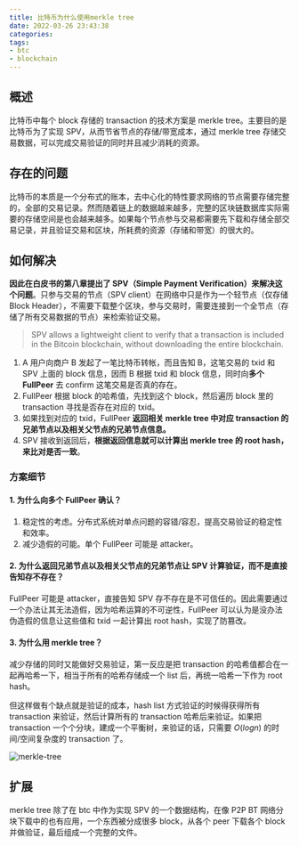 ```yaml
---
title: 比特币为什么使用merkle tree
date: 2022-03-26 23:43:38
categories:
tags:
- btc
- blockchain
---
```


## 概述

比特币中每个 block 存储的 transaction 的技术方案是 merkle tree。主要目的是比特币为了实现 SPV，从而节省节点的存储/带宽成本，通过 merkle tree 存储交易数据，可以完成交易验证的同时并且减少消耗的资源。

## 存在的问题

比特币的本质是一个分布式的账本，去中心化的特性要求网络的节点需要存储完整的，全部的交易记录。然而随着链上的数据越来越多，完整的区块链数据库实际需要的存储空间是也会越来越多。如果每个节点参与交易都需要先下载和存储全部交易记录，并且验证交易和区块，所耗费的资源（存储和带宽）的很大的。

## 如何解决

**因此在白皮书的第八章提出了 SPV（Simple Payment Verification）来解决这个问题**。只参与交易的节点（SPV client）在网络中只是作为一个轻节点（仅存储 Block Header），不需要下载整个区块，参与交易时，需要连接到一个全节点（存储了所有交易数据的节点）来检索验证交易。

> SPV allows a lightweight client to verify that a transaction is included in the Bitcoin blockchain, without downloading the entire blockchain.

1. A 用户向商户 B 发起了一笔比特币转帐，而且告知 B，这笔交易的 txid 和 SPV 上面的 block 信息，因而 B 根据 txid 和 block 信息，同时向**多个 FullPeer** 去 confirm 这笔交易是否真的存在。
2. FullPeer 根据 block 的哈希值，先找到这个 block，然后遍历 block 里的 transaction 寻找是否存在对应的 txid。
3. 如果找到对应的 txid，FullPeer **返回相关 merkle tree 中对应 transaction 的兄弟节点以及相关父节点的兄弟节点信息。**
4. SPV 接收到返回后，**根据返回信息就可以计算出 merkle tree 的 root hash，来比对是否一致**。

### 方案细节

#### 1. 为什么向多个 FullPeer 确认？

1. 稳定性的考虑。分布式系统对单点问题的容错/容忍，提高交易验证的稳定性和效率。
2. 减少造假的可能。单个 FullPeer 可能是 attacker。

#### 2. 为什么返回兄弟节点以及相关父节点的兄弟节点让 SPV 计算验证，而不是直接告知存不存在？

FullPeer 可能是 attacker，直接告知 SPV 存不存在是不可信任的。因此需要通过一个办法让其无法造假，因为哈希运算的不可逆性，FullPeer 可以认为是没办法伪造假的信息让这些值和 txid 一起计算出 root hash，实现了防篡改。

#### 3. 为什么用 merkle tree？

减少存储的同时又能做好交易验证，第一反应是把 transaction 的哈希值都合在一起再哈希一下，相当于所有的哈希存储成一个 list 后，再统一哈希一下作为 root hash。

但这样做有个缺点就是验证的成本，hash list 方式验证的时候得获得所有 transaction 来验证，然后计算所有的 transaction 哈希后来验证。如果把 transaction 一个个分块，建成一个平衡树，来验证的话，只需要 $O(logn)$ 的时间/空间复杂度的 transaction 了。

![merkle-tree](./merkle-tree.jpeg)

## 扩展

merkle tree 除了在 btc 中作为实现 SPV 的一个数据结构，在像 P2P BT 网络分块下载中的也有应用，一个东西被分成很多 block，从各个 peer 下载各个 block 并做验证，最后组成一个完整的文件。